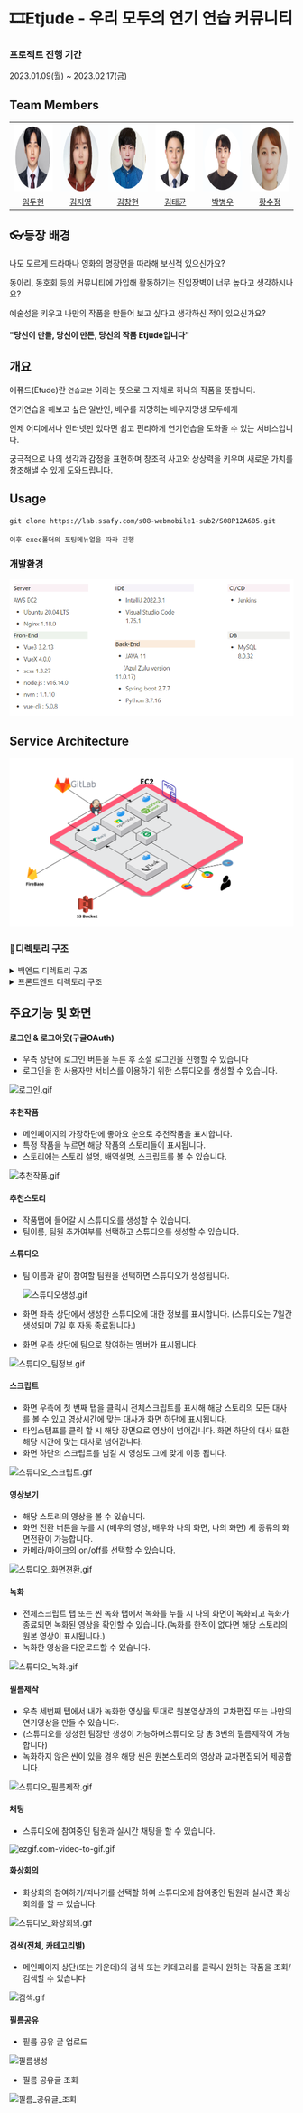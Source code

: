 # 🎞Etjude - 우리 모두의 연기 연습 커뮤니티



### 프로젝트 진행 기간

2023.01.09(월) ~ 2023.02.17(금)



## Team Members

<div align="left">
  <table>
    <tr>
        <td align="center">
        <a href="">
          <img src="./assets/dh.PNG" alt="임두현 프로필" width=120 height=120 />
        </a>
      </td>
      <td align="center">
        <a href="">
          <img src="./assets/jy.PNG" alt="김지영 프로필" width=120 height=120 />
        </a>
      </td>
      <td align="center">
        <a href="">
          <img src="./assets/ch.PNG" alt="김창현 프로필" width=120 height=120 />
        </a>
      </td>
      <td align="center">
        <a href="">
          <img src="./assets/tk.PNG" alt="김태균 프로필" width=120 height=120 />
        </a>
      </td>
      <td align="center">
        <a href="">
          <img src="./assets/by.PNG" alt="박병우 프로필" width=120 height=120 />
        </a>
      </td>
      <td align="center">
        <a href="">
          <img src="./assets/sj.PNG" alt="황수정 프로필" width=120 height=120 />
        </a>
      </td>
    </tr>
    <tr>
      <td align="center">
        <a href="">
          임두현
        </a>
      </td>
      <td align="center">
        <a href="https://github.com/rlawldud335">
          김지영
        </a>
      </td>
      <td align="center">
        <a href="https://github.com/variety82/">
          김창현
        </a>
      </td>
      <td align="center">
        <a href="https://github.com/TannyKim">
          김태균
        </a>
      </td>
      <td align="center">
        <a href="https://github.com/bottler3123">
          박병우
        </a>
      </td>
        <td align="center">
        <a href="https://github.com/sujunghwang">
          황수정
        </a>
      </td>
    </tr>
  </table>
</div>



## 👓등장 배경

나도 모르게 드라마나 영화의 명장면을 따라해 보신적 있으신가요?

동아리, 동호회 등의 커뮤니티에 가입해 활동하기는 진입장벽이 너무 높다고 생각하시나요?

예술성을 키우고 나만의 작품을 만들어 보고 싶다고 생각하신 적이 있으신가요?

#### "당신이 만들, 당신이 만든, 당신의 작품 Etjude입니다"



## 개요

에쮸드(Etude)란 `연습교본` 이라는 뜻으로 그 자체로 하나의 작품을 뜻합니다.

연기연습을 해보고 싶은 일반인, 배우를 지망하는 배우지망생 모두에게

언제 어디에서나 인터넷만 있다면 쉽고 편리하게 연기연습을 도와줄 수 있는 서비스입니다.

궁극적으로 나의 생각과 감정을 표현하며 창조적 사고와 상상력을 키우며 새로운 가치를 창조해낼 수 있게 도와드립니다.



## Usage

````
git clone https://lab.ssafy.com/s08-webmobile1-sub2/S08P12A605.git

이후 exec폴더의 포팅메뉴얼을 따라 진행
````



### 개발환경

![개발환경](./assets/개발환경.PNG)



## Service Architecture

![Architecture](./assets/Architecture.png)



### 📂디렉토리 구조

<details>
  <summary>
  백엔드 디렉토리 구조
  </summary>
  ```
  
      unnamed
      ┣ api
      ┃ ┣ controller
      ┃ ┣ dto
      ┃ ┣ request
      ┃ ┣ response
      ┃ ┣ service
      ┣ common
      ┃ ┗ Scheduler
      ┣ config
      ┣ db
      ┃ ┣ entity
      ┃ ┗ repository
      ┗ UnnamedApplication.java
 </details>





<details>
  <summary>
  프론트엔드 디렉토리 구조
  </summary>
    ```


    FE
    ┣ public
    ┃ ┗ index.html
    ┣ src
    ┃ ┣ api
    ┃ ┣ assets
    ┃ ┃ ┣ scss
    ┃ ┃ ┣ video
    ┃ ┃ ┗ logo.png
    ┃ ┣ components
    ┃ ┃ ┣ common
    ┃ ┃ ┣ film
    ┃ ┃ ┣ main
    ┃ ┃ ┣ search
    ┃ ┃ ┣ share
    ┃ ┃ ┣ shareupload
    ┃ ┃ ┣ story
    ┃ ┃ ┣ studio
    ┃ ┣ dummy
    ┃ ┣ fonts
    ┃ ┣ mixins
    ┃ ┣ plugins
    ┃ ┣ router
    ┃ ┣ store
    ┃ ┣ translations
    ┃ ┣ utils
    ┃ ┣ views
    ┃ ┣ App.vue
    ┃ ┗ main.js

</details>




## 주요기능 및 화면

#### 로그인 & 로그아웃(구글OAuth)

- 우측 상단에 로그인 버튼을 누른 후 소셜 로그인을 진행할 수 있습니다
- 로그인을 한 사용자만 서비스를 이용하기 위한 스튜디오를 생성할 수 있습니다.

![로그인.gif](./assets/로그인.gif)



#### 추천작품

- 메인페이지의 가장하단에 좋아요 순으로 추천작품을 표시합니다.
- 특정 작품을 누르면 해당 작품의 스토리들이 표시됩니다.
- 스토리에는 스토리 설명, 배역설명, 스크립트를 볼 수 있습니다.

![추천작품.gif](./assets/추천작품.gif)



#### 추천스토리

- 작품탭에 들어갈 시 스튜디오를 생성할 수 있습니다.
- 팀이름, 팀원 추가여부를 선택하고 스튜디오를 생성할 수 있습니다.



#### 스튜디오

- 팀 이름과 같이 참여할 팀원을 선택하면 스튜디오가 생성됩니다.

  ![스튜디오생성.gif](./assets/추천작품.gif)

- 화면 좌측 상단에서 생성한 스튜디오에 대한 정보를 표시합니다. (스튜디오는 7일간 생성되며 7일 후 자동 종료됩니다.)

- 화면 우측 상단에 팀으로 참여하는 멤버가 표시됩니다.

![스튜디오_팀정보.gif](./assets/스튜디오_팀정보.gif)



#### 스크립트

- 화면 우측에 첫 번째 탭을 클릭시 전체스크립트를 표시해 해당 스토리의 모든 대사를 볼 수 있고 영상시간에 맞는 대사가 화면 하단에 표시됩니다.
- 타임스탬프를 클릭 할 시 해당 장면으로 영상이 넘어갑니다. 화면 하단의 대사 또한 해당 시간에 맞는 대사로 넘어갑니다.
- 화면 하단의 스크립트를 넘길 시 영상도 그에 맞게 이동 됩니다.

![스튜디오_스크립트.gif](./assets/스튜디오_스크립트.gif)



#### 영상보기

- 해당 스토리의 영상을 볼 수 있습니다.
- 화면 전환 버튼을 누를 시 (배우의 영상, 배우와 나의 화면, 나의 화면) 세 종류의 화면전환이 가능합니다.
- 카메라/마이크의 on/off를 선택할 수 있습니다.

![스튜디오_화면젼환.gif](./assets/스튜디오_화면전환.gif)



#### 녹화

- 전체스크립트 탭 또는 씬 녹화 탭에서 녹화를 누를 시 나의 화면이 녹화되고 녹화가 종료되면 녹화된 영상을 확인할 수 있습니다.(녹화를 한적이 없다면 해당 스토리의 원본 영상이 표시됩니다.)
- 녹화한 영상을 다운로드할 수 있습니다.

![스튜디오_녹화.gif](./assets/스튜디오_녹화.gif)



#### 필름제작

- 우측 세번째 탭에서 내가 녹화한 영상을 토대로 원본영상과의 교차편집 또는 나만의 연기영상을 만들 수 있습니다.
- (스튜디오를 생성한 팀장만 생성이 가능하며스튜디오 당 총 3번의 필름제작이 가능합니다)
- 녹화하지 않은 씬이 있을 경우 해당 씬은 원본스토리의 영상과 교차편집되어 제공합니다.

![스튜디오_필름제작.gif](./assets/스튜디오_필름제작.gif)



#### 채팅

- 스튜디오에 참여중인 팀원과 실시간 채팅을 할 수 있습니다.

![ezgif.com-video-to-gif.gif](./assets/스튜디오_채팅.gif)



#### 화상회의

- 화상회의 참여하기/떠나기를 선택할 하여 스튜디오에 참여중인 팀원과 실시간 화상회의를 할 수 있습니다.

![스튜디오_화상회의.gif](./assets/스튜디오_화상회의.gif)



#### 검색(전체, 카테고리별)

- 메인페이지 상단(또는 가운데)의 검색 또는 카테고리를 클릭시 원하는 작품을 조회/검색할 수 있습니다

![검색.gif](./assets/검색.gif)



#### 필름공유

- 필름 공유 글 업로드

![필름생성](./assets/필름생성.gif)

- 필름 공유글 조회

![필름_공유글_조회](./assets/필름_공유글조회.gif)
